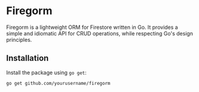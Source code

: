 # Firegorm

Firegorm is a lightweight ORM for Firestore written in Go. It provides a simple and idiomatic API for CRUD operations, while respecting Go's design principles.

## Installation

Install the package using `go get`:

```bash
go get github.com/yourusername/firegorm
```
